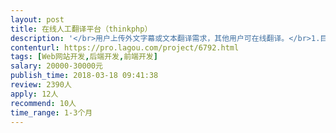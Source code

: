 ```yaml
---                
layout: post       
title: 在线人工翻译平台（thinkphp）           
description: '</br>用户上传外文字幕或文本翻译需求，其他用户可在线翻译。</br>1.目前已有thinkphp开发的原型，需继续完成。</br>2.项目需前端交互开发和php开发（thinkphp）。</br>3.周期1至3个月。</br>'     
contenturl: https://pro.lagou.com/project/6792.html      
tags: [Web网站开发,后端开发,前端开发]            
salary: 20000-30000元          
publish_time: 2018-03-18 09:41:38         
review: 2390人                   
apply: 12人                   
recommend: 10人                   
time_range: 1-3个月              
---                 
```

